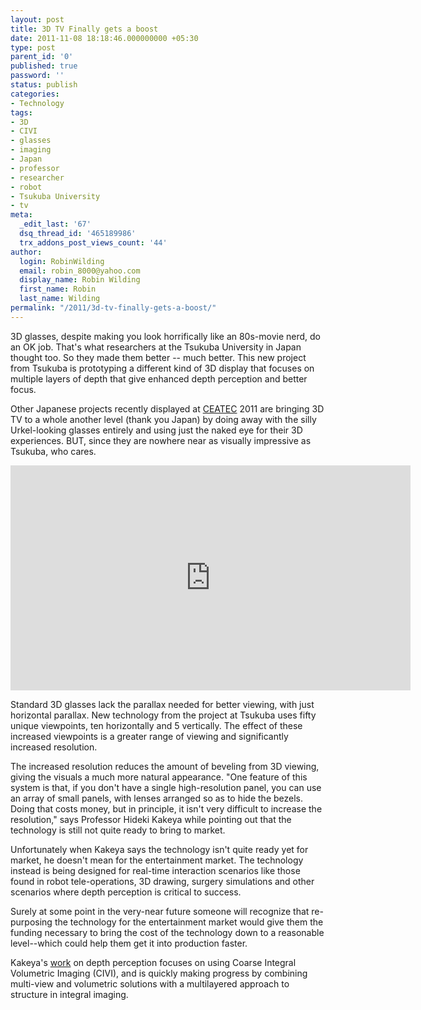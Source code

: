```yaml
---
layout: post
title: 3D TV Finally gets a boost
date: 2011-11-08 18:18:46.000000000 +05:30
type: post
parent_id: '0'
published: true
password: ''
status: publish
categories:
- Technology
tags:
- 3D
- CIVI
- glasses
- imaging
- Japan
- professor
- researcher
- robot
- Tsukuba University
- tv
meta:
  _edit_last: '67'
  dsq_thread_id: '465189986'
  trx_addons_post_views_count: '44'
author:
  login: RobinWilding
  email: robin_8000@yahoo.com
  display_name: Robin Wilding
  first_name: Robin
  last_name: Wilding
permalink: "/2011/3d-tv-finally-gets-a-boost/"
---
```

<p>3D glasses, despite making you look horrifically like an 80s-movie nerd, do an OK job. That's what researchers at the Tsukuba University in Japan thought too. So they made them better -- much better.  This new project from Tsukuba is prototyping a different kind of 3D display that focuses on multiple layers of depth that give enhanced depth perception and better focus. </p>
<p>Other Japanese projects recently displayed at <a href="http://www.ceatec.com/2011/en/">CEATEC</a> 2011 are bringing 3D TV to a whole another level (thank you Japan) by doing away with the silly Urkel-looking glasses entirely and using just the naked eye for their 3D experiences. BUT, since they are nowhere near as visually impressive as Tsukuba, who cares.</p>
<p><!--more--></p>
<p><iframe width="640" height="360" src="http://www.youtube.com/embed/g4DpXDu72OE?hd=1" frameborder="0" allowfullscreen></iframe></p>
<p>Standard 3D glasses lack the parallax needed for better viewing, with just horizontal parallax. New technology from the project at Tsukuba uses fifty unique viewpoints, ten horizontally and 5 vertically. The effect of these increased viewpoints is a greater range of viewing and significantly increased resolution. </p>
<p>The increased resolution reduces the amount of beveling from 3D viewing, giving the visuals a much more natural appearance. "One feature of this system is that, if you don't have a single high-resolution panel, you can use an array of small panels, with lenses arranged so as to hide the bezels. Doing that costs money, but in principle, it isn't very difficult to increase the resolution," says Professor Hideki Kakeya while pointing out that the technology is still not quite ready to bring to market. </p>
<p>Unfortunately when Kakeya says the technology isn't quite ready yet for market, he doesn't mean for the entertainment market. The technology instead is being designed for real-time interaction scenarios like those found in robot tele-operations, 3D drawing, surgery simulations and other scenarios where depth perception is critical to success. </p>
<p>Surely at some point in the very-near future someone will recognize that re-purposing the technology for the entertainment market would give them the funding necessary to bring the cost of the technology down to a reasonable level--which could help them get it into production faster. </p>
<p>Kakeya's <a href="http://spiedigitallibrary.org/proceedings/resource/2/psisdg/8043/1/80430B_1">work</a> on depth perception focuses on using Coarse Integral Volumetric Imaging (CIVI), and is quickly making progress by combining multi-view and volumetric solutions with a multilayered approach to structure in integral imaging.</p>
